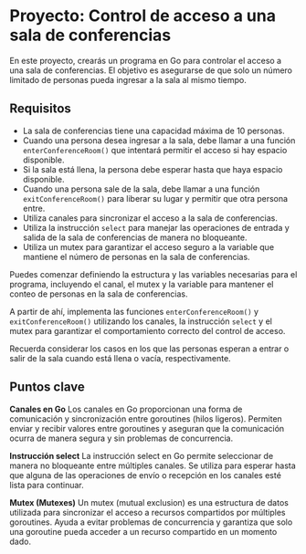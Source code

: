 # Proyecto: Control de acceso a una sala de conferencias

En este proyecto, crearás un programa en Go para controlar el acceso a una sala de conferencias. El objetivo es asegurarse de que solo un número limitado de personas pueda ingresar a la sala al mismo tiempo.

## Requisitos

- La sala de conferencias tiene una capacidad máxima de 10 personas.
- Cuando una persona desea ingresar a la sala, debe llamar a una función `enterConferenceRoom()` que intentará permitir el acceso si hay espacio disponible.
- Si la sala está llena, la persona debe esperar hasta que haya espacio disponible.
- Cuando una persona sale de la sala, debe llamar a una función `exitConferenceRoom()` para liberar su lugar y permitir que otra persona entre.
- Utiliza canales para sincronizar el acceso a la sala de conferencias.
- Utiliza la instrucción `select` para manejar las operaciones de entrada y salida de la sala de conferencias de manera no bloqueante.
- Utiliza un mutex para garantizar el acceso seguro a la variable que mantiene el número de personas en la sala de conferencias.

Puedes comenzar definiendo la estructura y las variables necesarias para el programa, incluyendo el canal, el mutex y la variable para mantener el conteo de personas en la sala de conferencias.

A partir de ahí, implementa las funciones `enterConferenceRoom()` y `exitConferenceRoom()` utilizando los canales, la instrucción `select` y el mutex para garantizar el comportamiento correcto del control de acceso.

Recuerda considerar los casos en los que las personas esperan a entrar o salir de la sala cuando está llena o vacía, respectivamente.

## Puntos clave

**Canales en Go**
Los canales en Go proporcionan una forma de comunicación y sincronización entre goroutines (hilos ligeros). Permiten enviar y recibir valores entre goroutines y aseguran
que la comunicación ocurra de manera segura y sin problemas de concurrencia.

**Instrucción select**
La instrucción select en Go permite seleccionar de manera no bloqueante entre múltiples canales. Se utiliza para esperar hasta que alguna de las operaciones de envío o
recepción en los canales esté lista para continuar.

**Mutex (Mutexes)**
Un mutex (mutual exclusion) es una estructura de datos utilizada para sincronizar el acceso a recursos compartidos por múltiples goroutines. Ayuda a evitar problemas de
concurrencia y garantiza que solo una goroutine pueda acceder a un recurso compartido en un momento dado.
